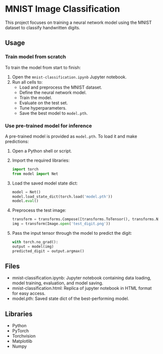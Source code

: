 # MNIST Image Classification

This project focuses on training a neural network model using the MNIST dataset to classify handwritten digits.

## Usage

### Train model from scratch

To train the model from start to finish:

1. Open the `mnist-classification.ipynb` Jupyter notebook.
2. Run all cells to:
   - Load and preprocess the MNIST dataset.
   - Define the neural network model.
   - Train the model.
   - Evaluate on the test set.
   - Tune hyperparameters.
   - Save the best model to `model.pth`.

### Use pre-trained model for inference

A pre-trained model is provided as `model.pth`. To load it and make predictions:

1. Open a Python shell or script.
2. Import the required libraries:

   ```python
   import torch
   from model import Net
   ```
3. Load the saved model state dict:
   ```python
   model = Net()
   model.load_state_dict(torch.load('model.pth'))
   model.eval()
   ```
4. Preprocess the test image:
   ```python
   transform = transforms.Compose([transforms.ToTensor(), transforms.Normalize((0.5,), (0.5,))])
   img = transform(Image.open('test_digit.png'))
    ```
5. Pass the input tensor through the model to predict the digit:
   ```python
   with torch.no_grad():
   output = model(img)
   predicted_digit = output.argmax()
   ```

## Files
- mnist-classification.ipynb: Jupyter notebook containing data loading, model training, evaluation, and model saving.
- mnist-classification.html: Replica of jupyter notebook in HTML format for easy access.
- model.pth: Saved state dict of the best-performing model.

## Libraries
- Python
- PyTorch
- Torchvision
- Matplotlib
- Numpy
   
